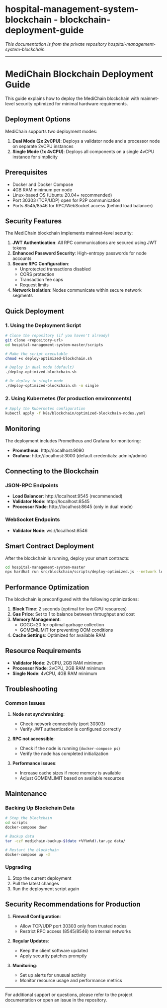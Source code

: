 # hospital-management-system-blockchain - blockchain-deployment-guide

*This documentation is from the private repository hospital-management-system-blockchain.*

---

# MediChain Blockchain Deployment Guide

This guide explains how to deploy the MediChain blockchain with mainnet-level security optimized for minimal hardware requirements.

## Deployment Options

MediChain supports two deployment modes:

1. **Dual Mode (2x 2vCPU)**: Deploys a validator node and a processor node on separate 2vCPU instances
2. **Single Mode (1x 4vCPU)**: Deploys all components on a single 4vCPU instance for simplicity

## Prerequisites

- Docker and Docker Compose
- 4GB RAM minimum per node
- Linux-based OS (Ubuntu 20.04+ recommended)
- Port 30303 (TCP/UDP) open for P2P communication
- Ports 8545/8546 for RPC/WebSocket access (behind load balancer)

## Security Features

The MediChain blockchain implements mainnet-level security:

1. **JWT Authentication**: All RPC communications are secured using JWT tokens
2. **Enhanced Password Security**: High-entropy passwords for node accounts
3. **Secure RPC Configuration**: 
   - Unprotected transactions disabled
   - CORS protection
   - Transaction fee caps
   - Request limits
4. **Network Isolation**: Nodes communicate within secure network segments

## Quick Deployment

### 1. Using the Deployment Script

```bash
# Clone the repository (if you haven't already)
git clone <repository-url>
cd hospital-management-system-master/scripts

# Make the script executable
chmod +x deploy-optimized-blockchain.sh

# Deploy in dual mode (default)
./deploy-optimized-blockchain.sh

# Or deploy in single mode
./deploy-optimized-blockchain.sh -m single
```

### 2. Using Kubernetes (for production environments)

```bash
# Apply the Kubernetes configuration
kubectl apply -f k8s/blockchain/optimized-blockchain-nodes.yaml
```

## Monitoring

The deployment includes Prometheus and Grafana for monitoring:

- **Prometheus**: http://localhost:9090
- **Grafana**: http://localhost:3000 (default credentials: admin/admin)

## Connecting to the Blockchain

### JSON-RPC Endpoints

- **Load Balancer**: http://localhost:9545 (recommended)
- **Validator Node**: http://localhost:8545
- **Processor Node**: http://localhost:8645 (only in dual mode)

### WebSocket Endpoints

- **Validator Node**: ws://localhost:8546

## Smart Contract Deployment

After the blockchain is running, deploy your smart contracts:

```bash
cd hospital-management-system-master
npx hardhat run src/blockchain/scripts/deploy-optimized.js --network localhost
```

## Performance Optimization

The blockchain is preconfigured with the following optimizations:

1. **Block Time**: 2 seconds (optimal for low CPU resources)
2. **Gas Price**: Set to 1 to balance between throughput and cost
3. **Memory Management**: 
   - GOGC=20 for optimal garbage collection
   - GOMEMLIMIT for preventing OOM conditions
4. **Cache Settings**: Optimized for available RAM

## Resource Requirements

- **Validator Node**: 2vCPU, 2GB RAM minimum
- **Processor Node**: 2vCPU, 2GB RAM minimum
- **Single Node**: 4vCPU, 4GB RAM minimum

## Troubleshooting

### Common Issues

1. **Node not synchronizing**:
   - Check network connectivity (port 30303)
   - Verify JWT authentication is configured correctly

2. **RPC not accessible**:
   - Check if the node is running (`docker-compose ps`)
   - Verify the node has completed initialization

3. **Performance issues**:
   - Increase cache sizes if more memory is available
   - Adjust GOMEMLIMIT based on available resources

## Maintenance

### Backing Up Blockchain Data

```bash
# Stop the blockchain
cd scripts
docker-compose down

# Backup data
tar -czf medichain-backup-$(date +%Y%m%d).tar.gz data/

# Restart the blockchain
docker-compose up -d
```

### Upgrading

1. Stop the current deployment
2. Pull the latest changes
3. Run the deployment script again

## Security Recommendations for Production

1. **Firewall Configuration**:
   - Allow TCP/UDP port 30303 only from trusted nodes
   - Restrict RPC access (8545/8546) to internal networks

2. **Regular Updates**:
   - Keep the client software updated
   - Apply security patches promptly

3. **Monitoring**:
   - Set up alerts for unusual activity
   - Monitor resource usage and performance metrics

---

For additional support or questions, please refer to the project documentation or open an issue in the repository.
